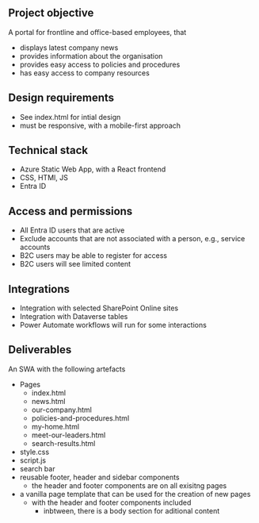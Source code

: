 ## Project objective

A portal for frontline and office-based employees, that 
- displays latest company news
- provides information about the organisation
- provides easy access to policies and procedures
- has easy access to company resources

## Design requirements

- See index.html for intial design
- must be responsive, with a mobile-first approach
  
## Technical stack

- Azure Static Web App, with a React frontend
- CSS, HTMl, JS
- Entra ID

## Access and permissions

- All Entra ID users that are active
- Exclude accounts that are not associated with a person, e.g., service accounts
- B2C users may be able to register for access
-   B2C users will see limited content

## Integrations

- Integration with selected SharePoint Online sites
- Integration with Dataverse tables
- Power Automate workflows will run for some interactions

## Deliverables

An SWA with the following artefacts
- Pages
  - index.html
  - news.html
  - our-company.html
  - policies-and-procedures.html
  - my-home.html
  - meet-our-leaders.html
  - search-results.html
- style.css
- script.js
- search bar
- reusable footer, header and sidebar components
  - the header and footer components are on all exisitng pages
- a vanilla page template that can be used for the creation of new pages
  - with the header and footer components included
    - inbtween, there is a body section for aditional content   


